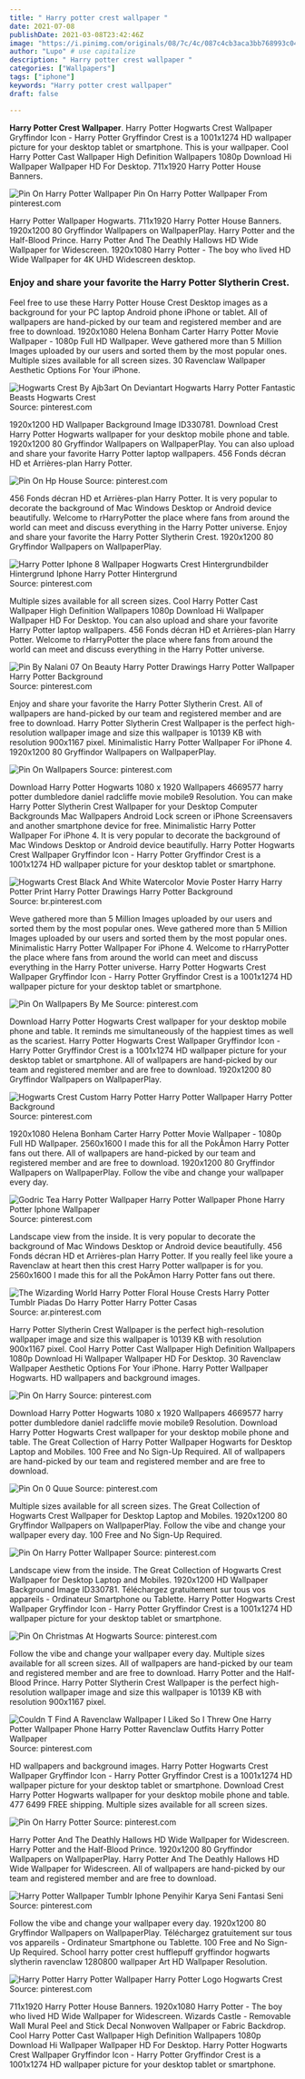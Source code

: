 ```yaml
---
title: " Harry potter crest wallpaper "
date: 2021-07-08
publishDate: 2021-03-08T23:42:46Z
image: "https://i.pinimg.com/originals/08/7c/4c/087c4cb3aca3bb768993c046cba692cb.jpg"
author: "Lupo" # use capitalize
description: " Harry potter crest wallpaper "
categories: ["Wallpapers"]
tags: ["iphone"]
keywords: "Harry potter crest wallpaper"
draft: false

---
```



**Harry Potter Crest Wallpaper**. Harry Potter Hogwarts Crest Wallpaper Gryffindor Icon - Harry Potter Gryffindor Crest is a 1001x1274 HD wallpaper picture for your desktop tablet or smartphone. This is your wallpaper. Cool Harry Potter Cast Wallpaper High Definition Wallpapers 1080p Download Hi Wallpaper Wallpaper HD For Desktop. 711x1920 Harry Potter House Banners.

![Pin On Harry Potter Wallpaper](https://i.pinimg.com/474x/87/b7/48/87b7489e032a2c299d724ecb94e1b345.jpg "Pin On Harry Potter Wallpaper")
Pin On Harry Potter Wallpaper From pinterest.com


Harry Potter Wallpaper Hogwarts. 711x1920 Harry Potter House Banners. 1920x1200 80 Gryffindor Wallpapers on WallpaperPlay. Harry Potter and the Half-Blood Prince. Harry Potter And The Deathly Hallows HD Wide Wallpaper for Widescreen. 1920x1080 Harry Potter - The boy who lived HD Wide Wallpaper for 4K UHD Widescreen desktop.

### Enjoy and share your favorite the Harry Potter Slytherin Crest.

Feel free to use these Harry Potter House Crest Desktop images as a background for your PC laptop Android phone iPhone or tablet. All of wallpapers are hand-picked by our team and registered member and are free to download. 1920x1080 Helena Bonham Carter Harry Potter Movie Wallpaper - 1080p Full HD Wallpaper. Weve gathered more than 5 Million Images uploaded by our users and sorted them by the most popular ones. Multiple sizes available for all screen sizes. 30 Ravenclaw Wallpaper Aesthetic Options For Your iPhone.


![Hogwarts Crest By Ajb3art On Deviantart Hogwarts Harry Potter Fantastic Beasts Hogwarts Crest](https://i.pinimg.com/originals/fc/c0/4f/fcc04fe2846f0d05bdf8391010adb1df.jpg "Hogwarts Crest By Ajb3art On Deviantart Hogwarts Harry Potter Fantastic Beasts Hogwarts Crest")
Source: pinterest.com

1920x1200 HD Wallpaper Background Image ID330781. Download Crest Harry Potter Hogwarts wallpaper for your desktop mobile phone and table. 1920x1200 80 Gryffindor Wallpapers on WallpaperPlay. You can also upload and share your favorite Harry Potter laptop wallpapers. 456 Fonds décran HD et Arrières-plan Harry Potter.

![Pin On Hp House](https://i.pinimg.com/originals/dc/ed/7b/dced7b0c2ab70354c2cb04a9064ef381.jpg "Pin On Hp House")
Source: pinterest.com

456 Fonds décran HD et Arrières-plan Harry Potter. It is very popular to decorate the background of Mac Windows Desktop or Android device beautifully. Welcome to rHarryPotter the place where fans from around the world can meet and discuss everything in the Harry Potter universe. Enjoy and share your favorite the Harry Potter Slytherin Crest. 1920x1200 80 Gryffindor Wallpapers on WallpaperPlay.

![Harry Potter Iphone 8 Wallpaper Hogwarts Crest Hintergrundbilder Hintergrund Iphone Harry Potter Hintergrund](https://i.pinimg.com/originals/aa/85/15/aa8515eb4953d7a2411b658a7cca8d41.jpg "Harry Potter Iphone 8 Wallpaper Hogwarts Crest Hintergrundbilder Hintergrund Iphone Harry Potter Hintergrund")
Source: pinterest.com

Multiple sizes available for all screen sizes. Cool Harry Potter Cast Wallpaper High Definition Wallpapers 1080p Download Hi Wallpaper Wallpaper HD For Desktop. You can also upload and share your favorite Harry Potter laptop wallpapers. 456 Fonds décran HD et Arrières-plan Harry Potter. Welcome to rHarryPotter the place where fans from around the world can meet and discuss everything in the Harry Potter universe.

![Pin By Nalani 07 On Beauty Harry Potter Drawings Harry Potter Wallpaper Harry Potter Background](https://i.pinimg.com/originals/8f/07/f2/8f07f2de82a356df698cf625c19a1da0.jpg "Pin By Nalani 07 On Beauty Harry Potter Drawings Harry Potter Wallpaper Harry Potter Background")
Source: pinterest.com

Enjoy and share your favorite the Harry Potter Slytherin Crest. All of wallpapers are hand-picked by our team and registered member and are free to download. Harry Potter Slytherin Crest Wallpaper is the perfect high-resolution wallpaper image and size this wallpaper is 10139 KB with resolution 900x1167 pixel. Minimalistic Harry Potter Wallpaper For iPhone 4. 1920x1200 80 Gryffindor Wallpapers on WallpaperPlay.

![Pin On Wallpapers](https://i.pinimg.com/originals/d8/e3/a7/d8e3a74e55d093de6264701474f5320e.jpg "Pin On Wallpapers")
Source: pinterest.com

Download Harry Potter Hogwarts 1080 x 1920 Wallpapers 4669577 harry potter dumbledore daniel radcliffe movie mobile9 Resolution. You can make Harry Potter Slytherin Crest Wallpaper for your Desktop Computer Backgrounds Mac Wallpapers Android Lock screen or iPhone Screensavers and another smartphone device for free. Minimalistic Harry Potter Wallpaper For iPhone 4. It is very popular to decorate the background of Mac Windows Desktop or Android device beautifully. Harry Potter Hogwarts Crest Wallpaper Gryffindor Icon - Harry Potter Gryffindor Crest is a 1001x1274 HD wallpaper picture for your desktop tablet or smartphone.

![Hogwarts Crest Black And White Watercolor Movie Poster Harry Harry Potter Print Harry Potter Drawings Harry Potter Background](https://i.pinimg.com/originals/10/91/44/109144dfad72b270d31432abaabdae3c.jpg "Hogwarts Crest Black And White Watercolor Movie Poster Harry Harry Potter Print Harry Potter Drawings Harry Potter Background")
Source: br.pinterest.com

Weve gathered more than 5 Million Images uploaded by our users and sorted them by the most popular ones. Weve gathered more than 5 Million Images uploaded by our users and sorted them by the most popular ones. Minimalistic Harry Potter Wallpaper For iPhone 4. Welcome to rHarryPotter the place where fans from around the world can meet and discuss everything in the Harry Potter universe. Harry Potter Hogwarts Crest Wallpaper Gryffindor Icon - Harry Potter Gryffindor Crest is a 1001x1274 HD wallpaper picture for your desktop tablet or smartphone.

![Pin On Wallpapers By Me](https://i.pinimg.com/736x/b2/5a/33/b25a33f290229cc23a0f05f25c41a616.jpg "Pin On Wallpapers By Me")
Source: pinterest.com

Download Harry Potter Hogwarts Crest wallpaper for your desktop mobile phone and table. It reminds me simultaneously of the happiest times as well as the scariest. Harry Potter Hogwarts Crest Wallpaper Gryffindor Icon - Harry Potter Gryffindor Crest is a 1001x1274 HD wallpaper picture for your desktop tablet or smartphone. All of wallpapers are hand-picked by our team and registered member and are free to download. 1920x1200 80 Gryffindor Wallpapers on WallpaperPlay.

![Hogwarts Crest Custom Harry Potter Harry Potter Wallpaper Harry Potter Background](https://i.pinimg.com/originals/86/53/d5/8653d5be2593eb42184d459b5755423c.jpg "Hogwarts Crest Custom Harry Potter Harry Potter Wallpaper Harry Potter Background")
Source: pinterest.com

1920x1080 Helena Bonham Carter Harry Potter Movie Wallpaper - 1080p Full HD Wallpaper. 2560x1600 I made this for all the PokÃmon Harry Potter fans out there. All of wallpapers are hand-picked by our team and registered member and are free to download. 1920x1200 80 Gryffindor Wallpapers on WallpaperPlay. Follow the vibe and change your wallpaper every day.

![Godric Tea Harry Potter Wallpaper Harry Potter Wallpaper Phone Harry Potter Iphone Wallpaper](https://i.pinimg.com/originals/e0/8a/e0/e08ae0c9ee7424ff96645e264fd5d27c.jpg "Godric Tea Harry Potter Wallpaper Harry Potter Wallpaper Phone Harry Potter Iphone Wallpaper")
Source: pinterest.com

Landscape view from the inside. It is very popular to decorate the background of Mac Windows Desktop or Android device beautifully. 456 Fonds décran HD et Arrières-plan Harry Potter. If you really feel like youre a Ravenclaw at heart then this crest Harry Potter wallpaper is for you. 2560x1600 I made this for all the PokÃmon Harry Potter fans out there.

![The Wizarding World Harry Potter Floral House Crests Harry Potter Tumblr Piadas Do Harry Potter Harry Potter Casas](https://i.pinimg.com/originals/dc/1b/31/dc1b316fe6bee2b0011f0aebbea115ad.png "The Wizarding World Harry Potter Floral House Crests Harry Potter Tumblr Piadas Do Harry Potter Harry Potter Casas")
Source: ar.pinterest.com

Harry Potter Slytherin Crest Wallpaper is the perfect high-resolution wallpaper image and size this wallpaper is 10139 KB with resolution 900x1167 pixel. Cool Harry Potter Cast Wallpaper High Definition Wallpapers 1080p Download Hi Wallpaper Wallpaper HD For Desktop. 30 Ravenclaw Wallpaper Aesthetic Options For Your iPhone. Harry Potter Wallpaper Hogwarts. HD wallpapers and background images.

![Pin On Harry](https://i.pinimg.com/originals/32/f1/40/32f1402c1c1fcf05ffdd099d95cf5776.jpg "Pin On Harry")
Source: pinterest.com

Download Harry Potter Hogwarts 1080 x 1920 Wallpapers 4669577 harry potter dumbledore daniel radcliffe movie mobile9 Resolution. Download Harry Potter Hogwarts Crest wallpaper for your desktop mobile phone and table. The Great Collection of Harry Potter Wallpaper Hogwarts for Desktop Laptop and Mobiles. 100 Free and No Sign-Up Required. All of wallpapers are hand-picked by our team and registered member and are free to download.

![Pin On 0 Quue](https://i.pinimg.com/originals/0a/74/d9/0a74d9ac4c5a71d8e3cc1a1f33d94992.png "Pin On 0 Quue")
Source: pinterest.com

Multiple sizes available for all screen sizes. The Great Collection of Hogwarts Crest Wallpaper for Desktop Laptop and Mobiles. 1920x1200 80 Gryffindor Wallpapers on WallpaperPlay. Follow the vibe and change your wallpaper every day. 100 Free and No Sign-Up Required.

![Pin On Harry Potter Wallpaper](https://i.pinimg.com/474x/87/b7/48/87b7489e032a2c299d724ecb94e1b345.jpg "Pin On Harry Potter Wallpaper")
Source: pinterest.com

Landscape view from the inside. The Great Collection of Hogwarts Crest Wallpaper for Desktop Laptop and Mobiles. 1920x1200 HD Wallpaper Background Image ID330781. Téléchargez gratuitement sur tous vos appareils - Ordinateur Smartphone ou Tablette. Harry Potter Hogwarts Crest Wallpaper Gryffindor Icon - Harry Potter Gryffindor Crest is a 1001x1274 HD wallpaper picture for your desktop tablet or smartphone.

![Pin On Christmas At Hogwarts](https://i.pinimg.com/originals/19/eb/08/19eb08414ec401d927c97a2e6a262c2f.jpg "Pin On Christmas At Hogwarts")
Source: pinterest.com

Follow the vibe and change your wallpaper every day. Multiple sizes available for all screen sizes. All of wallpapers are hand-picked by our team and registered member and are free to download. Harry Potter and the Half-Blood Prince. Harry Potter Slytherin Crest Wallpaper is the perfect high-resolution wallpaper image and size this wallpaper is 10139 KB with resolution 900x1167 pixel.

![Couldn T Find A Ravenclaw Wallpaper I Liked So I Threw One Harry Potter Wallpaper Phone Harry Potter Ravenclaw Outfits Harry Potter Wallpaper](https://i.pinimg.com/originals/9c/b1/c6/9cb1c6ef57ce8fee3450c933643f2b65.jpg "Couldn T Find A Ravenclaw Wallpaper I Liked So I Threw One Harry Potter Wallpaper Phone Harry Potter Ravenclaw Outfits Harry Potter Wallpaper")
Source: pinterest.com

HD wallpapers and background images. Harry Potter Hogwarts Crest Wallpaper Gryffindor Icon - Harry Potter Gryffindor Crest is a 1001x1274 HD wallpaper picture for your desktop tablet or smartphone. Download Crest Harry Potter Hogwarts wallpaper for your desktop mobile phone and table. 477 6499 FREE shipping. Multiple sizes available for all screen sizes.

![Pin On Harry Potter](https://i.pinimg.com/originals/48/ca/35/48ca35fc0be394bd6a8d52b8a9a45e07.jpg "Pin On Harry Potter")
Source: pinterest.com

Harry Potter And The Deathly Hallows HD Wide Wallpaper for Widescreen. Harry Potter and the Half-Blood Prince. 1920x1200 80 Gryffindor Wallpapers on WallpaperPlay. Harry Potter And The Deathly Hallows HD Wide Wallpaper for Widescreen. All of wallpapers are hand-picked by our team and registered member and are free to download.

![Harry Potter Wallpaper Tumblr Iphone Penyihir Karya Seni Fantasi Seni](https://i.pinimg.com/originals/d8/7a/b4/d87ab4ea08aeeadd652ced5e8c20d0dd.jpg "Harry Potter Wallpaper Tumblr Iphone Penyihir Karya Seni Fantasi Seni")
Source: pinterest.com

Follow the vibe and change your wallpaper every day. 1920x1200 80 Gryffindor Wallpapers on WallpaperPlay. Téléchargez gratuitement sur tous vos appareils - Ordinateur Smartphone ou Tablette. 100 Free and No Sign-Up Required. School harry potter crest hufflepuff gryffindor hogwarts slytherin ravenclaw 1280800 wallpaper Art HD Wallpaper Resolution.

![Harry Potter Harry Potter Wallpaper Harry Potter Logo Hogwarts Crest](https://i.pinimg.com/originals/08/7c/4c/087c4cb3aca3bb768993c046cba692cb.jpg "Harry Potter Harry Potter Wallpaper Harry Potter Logo Hogwarts Crest")
Source: pinterest.com

711x1920 Harry Potter House Banners. 1920x1080 Harry Potter - The boy who lived HD Wide Wallpaper for Widescreen. Wizards Castle - Removable Wall Mural Peel and Stick Decal Nonwoven Wallpaper or Fabric Backdrop. Cool Harry Potter Cast Wallpaper High Definition Wallpapers 1080p Download Hi Wallpaper Wallpaper HD For Desktop. Harry Potter Hogwarts Crest Wallpaper Gryffindor Icon - Harry Potter Gryffindor Crest is a 1001x1274 HD wallpaper picture for your desktop tablet or smartphone.

